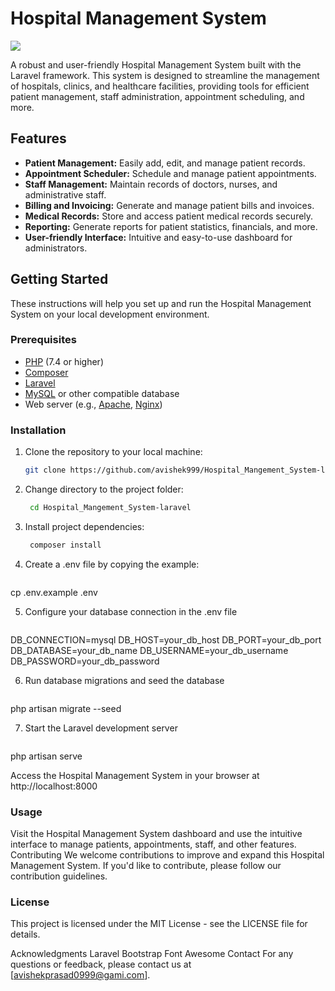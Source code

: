 # Hospital Management System

![](https://trisya.com/myimg/Health%20Management.gif)

A robust and user-friendly Hospital Management System built with the Laravel framework. This system is designed to streamline the management of hospitals, clinics, and healthcare facilities, providing tools for efficient patient management, staff administration, appointment scheduling, and more.

## Features

- **Patient Management:** Easily add, edit, and manage patient records.
- **Appointment Scheduler:** Schedule and manage patient appointments.
- **Staff Management:** Maintain records of doctors, nurses, and administrative staff.
- **Billing and Invoicing:** Generate and manage patient bills and invoices.
- **Medical Records:** Store and access patient medical records securely.
- **Reporting:** Generate reports for patient statistics, financials, and more.
- **User-friendly Interface:** Intuitive and easy-to-use dashboard for administrators.

## Getting Started

These instructions will help you set up and run the Hospital Management System on your local development environment.

### Prerequisites

- [PHP](https://www.php.net/) (7.4 or higher)
- [Composer](https://getcomposer.org/)
- [Laravel](https://laravel.com/)
- [MySQL](https://www.mysql.com/) or other compatible database
- Web server (e.g., [Apache](https://httpd.apache.org/), [Nginx](https://www.nginx.com/))

### Installation

1. Clone the repository to your local machine:

   ```bash
   git clone https://github.com/avishek999/Hospital_Mangement_System-laravel.git

2. Change directory to the project folder:
   ```bash
    cd Hospital_Mangement_System-laravel

3. Install project dependencies:
   ```bash
    composer install


4. Create a .env file by copying the example:
   ```bash
cp .env.example .env

5. Configure your database connection in the .env file

   ```bash
DB_CONNECTION=mysql
DB_HOST=your_db_host
DB_PORT=your_db_port
DB_DATABASE=your_db_name
DB_USERNAME=your_db_username
DB_PASSWORD=your_db_password

6. Run database migrations and seed the database
   ```bash
php artisan migrate --seed

7. Start the Laravel development server
   ```bash
php artisan serve

 Access the Hospital Management System in your browser at http://localhost:8000

### Usage
Visit the Hospital Management System dashboard and use the intuitive interface to manage patients, appointments, staff, and other features.
Contributing
We welcome contributions to improve and expand this Hospital Management System. If you'd like to contribute, please follow our contribution guidelines.

### License
This project is licensed under the MIT License - see the LICENSE file for details.

Acknowledgments
Laravel
Bootstrap
Font Awesome
Contact
For any questions or feedback, please contact us at [avishekprasad0999@gami.com].

